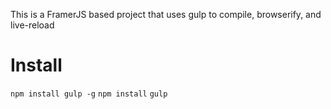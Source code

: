 This is a FramerJS based project that uses gulp to compile, browserify, and live-reload

# Install

`npm install gulp -g`
`npm install`
`gulp`
